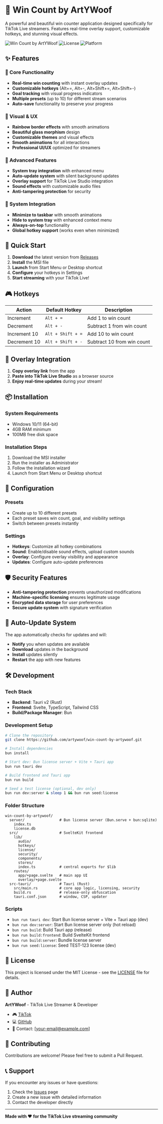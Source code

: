 # 👑 Win Count by ArtYWoof

A powerful and beautiful win counter application designed specifically for TikTok Live streamers. Features real-time overlay support, customizable hotkeys, and stunning visual effects.

![Win Count by ArtYWoof](https://img.shields.io/badge/Version-1.0.1-blue)
![License](https://img.shields.io/badge/License-MIT-green)
![Platform](https://img.shields.io/badge/Platform-Windows-lightgrey)

## ✨ Features

### 🎯 Core Functionality
- **Real-time win counting** with instant overlay updates
- **Customizable hotkeys** (Alt+=, Alt+-, Alt+Shift+=, Alt+Shift+-)
- **Goal tracking** with visual progress indicators
- **Multiple presets** (up to 10) for different stream scenarios
- **Auto-save** functionality to preserve your progress

### 🎨 Visual & UX
- **Rainbow border effects** with smooth animations
- **Beautiful glass morphism** design
- **Customizable themes** and visual effects
- **Smooth animations** for all interactions
- **Professional UI/UX** optimized for streamers

### 🔧 Advanced Features
- **System tray integration** with enhanced menu
- **Auto-update system** with silent background updates
- **Overlay support** for TikTok Live Studio integration
- **Sound effects** with customizable audio files
- **Anti-tampering protection** for security

### 📱 System Integration
- **Minimize to taskbar** with smooth animations
- **Hide to system tray** with enhanced context menu
- **Always-on-top** functionality
- **Global hotkey support** (works even when minimized)

## 🚀 Quick Start

1. **Download** the latest version from [Releases](https://github.com/artywoof/win-count-by-artywoof/releases/latest)
2. **Install** the MSI file
3. **Launch** from Start Menu or Desktop shortcut
4. **Configure** your hotkeys in Settings
5. **Start streaming** with your TikTok Live!

## 🎮 Hotkeys

| Action | Default Hotkey | Description |
|--------|----------------|-------------|
| Increment | `Alt + =` | Add 1 to win count |
| Decrement | `Alt + -` | Subtract 1 from win count |
| Increment 10 | `Alt + Shift + =` | Add 10 to win count |
| Decrement 10 | `Alt + Shift + -` | Subtract 10 from win count |

## 🎨 Overlay Integration

1. **Copy overlay link** from the app
2. **Paste into TikTok Live Studio** as a browser source
3. **Enjoy real-time updates** during your stream!

## 📦 Installation

### System Requirements
- Windows 10/11 (64-bit)
- 4GB RAM minimum
- 100MB free disk space

### Installation Steps
1. Download the MSI installer
2. Run the installer as Administrator
3. Follow the installation wizard
4. Launch from Start Menu or Desktop shortcut

## 🔧 Configuration

### Presets
- Create up to 10 different presets
- Each preset saves win count, goal, and visibility settings
- Switch between presets instantly

### Settings
- **Hotkeys**: Customize all hotkey combinations
- **Sound**: Enable/disable sound effects, upload custom sounds
- **Overlay**: Configure overlay visibility and appearance
- **Updates**: Configure auto-update preferences

## 🛡️ Security Features

- **Anti-tampering protection** prevents unauthorized modifications
- **Machine-specific licensing** ensures legitimate usage
- **Encrypted data storage** for user preferences
- **Secure update system** with signature verification

## 🔄 Auto-Update System

The app automatically checks for updates and will:
- **Notify** you when updates are available
- **Download** updates in the background
- **Install** updates silently
- **Restart** the app with new features

## 🛠️ Development

### Tech Stack
- **Backend**: Tauri v2 (Rust)
- **Frontend**: Svelte, TypeScript, Tailwind CSS
- **Build/Package Manager**: Bun

### Development Setup
```bash
# Clone the repository
git clone https://github.com/artywoof/win-count-by-artywoof.git

# Install dependencies
bun install

# Start dev: Bun license server + Vite + Tauri app
bun run tauri dev

# Build frontend and Tauri app
bun run build

# Seed a test license (optional, dev only)
bun run dev:server & sleep 1 && bun run seed:license
```

### Folder Structure
```
win-count-by-artywoof/
  server/                # Bun license server (Bun.serve + bun:sqlite)
    index.ts
    license.db
  src/                   # SvelteKit frontend
    lib/
      audio/
      hotkeys/
      license/
      security/
      components/
      stores/
      index.ts           # central exports for $lib
    routes/
      app/+page.svelte   # main app UI
      overlay/+page.svelte
  src-tauri/             # Tauri (Rust)
    src/main.rs          # core app logic, licensing, security
    build.rs             # release-only obfuscation
    tauri.conf.json      # window, CSP, updater
```

### Scripts
- `bun run tauri dev`: Start Bun license server + Vite + Tauri app (dev)
- `bun run dev:server`: Start Bun license server only (hot reload)
- `bun run build`: Build Tauri app (release)
- `bun run build:frontend`: Build SvelteKit frontend
- `bun run build:server`: Bundle license server
- `bun run seed:license`: Seed TEST-123 license (dev)

## 📄 License

This project is licensed under the MIT License - see the [LICENSE](LICENSE) file for details.

## 👤 Author

**ArtYWoof** - TikTok Live Streamer & Developer

- 🎮 [TikTok](https://www.tiktok.com/@artywoof)
- 💻 [GitHub](https://github.com/artywoof)
- 📧 Contact: [your-email@example.com]

## 🤝 Contributing

Contributions are welcome! Please feel free to submit a Pull Request.

## 📞 Support

If you encounter any issues or have questions:
1. Check the [Issues](https://github.com/artywoof/win-count-by-artywoof/issues) page
2. Create a new issue with detailed information
3. Contact the developer directly

---

**Made with ❤️ for the TikTok Live streaming community** 